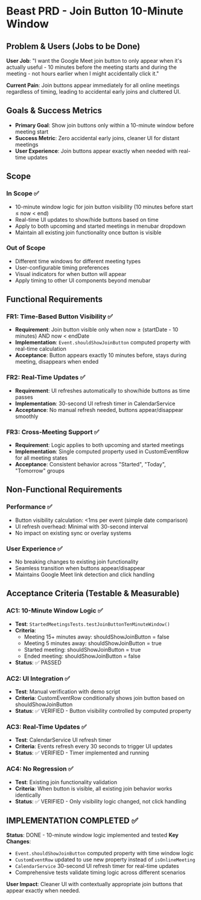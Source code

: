 # Beast PRD - Join Button 10-Minute Window

## Problem & Users (Jobs to be Done)

**User Job**: "I want the Google Meet join button to only appear when it's actually useful - 10 minutes before the meeting starts and during the meeting - not hours earlier when I might accidentally click it."

**Current Pain**: Join buttons appear immediately for all online meetings regardless of timing, leading to accidental early joins and cluttered UI.

## Goals & Success Metrics

- **Primary Goal**: Show join buttons only within a 10-minute window before meeting start
- **Success Metric**: Zero accidental early joins, cleaner UI for distant meetings
- **User Experience**: Join buttons appear exactly when needed with real-time updates

## Scope

### In Scope ✅
- 10-minute window logic for join button visibility (10 minutes before start ≤ now < end)
- Real-time UI updates to show/hide buttons based on time
- Apply to both upcoming and started meetings in menubar dropdown
- Maintain all existing join functionality once button is visible

### Out of Scope
- Different time windows for different meeting types
- User-configurable timing preferences
- Visual indicators for when button will appear
- Apply timing to other UI components beyond menubar

## Functional Requirements

### FR1: Time-Based Button Visibility ✅
- **Requirement**: Join button visible only when now ≥ (startDate - 10 minutes) AND now < endDate
- **Implementation**: `Event.shouldShowJoinButton` computed property with real-time calculation
- **Acceptance**: Button appears exactly 10 minutes before, stays during meeting, disappears when ended

### FR2: Real-Time Updates ✅
- **Requirement**: UI refreshes automatically to show/hide buttons as time passes
- **Implementation**: 30-second UI refresh timer in CalendarService
- **Acceptance**: No manual refresh needed, buttons appear/disappear smoothly

### FR3: Cross-Meeting Support ✅
- **Requirement**: Logic applies to both upcoming and started meetings
- **Implementation**: Single computed property used in CustomEventRow for all meeting states
- **Acceptance**: Consistent behavior across "Started", "Today", "Tomorrow" groups

## Non-Functional Requirements

### Performance ✅
- Button visibility calculation: <1ms per event (simple date comparison)
- UI refresh overhead: Minimal with 30-second interval
- No impact on existing sync or overlay systems

### User Experience ✅
- No breaking changes to existing join functionality
- Seamless transition when buttons appear/disappear
- Maintains Google Meet link detection and click handling

## Acceptance Criteria (Testable & Measurable)

### AC1: 10-Minute Window Logic ✅
- **Test**: `StartedMeetingsTests.testJoinButtonTenMinuteWindow()`
- **Criteria**:
  - Meeting 15+ minutes away: shouldShowJoinButton = false
  - Meeting 5 minutes away: shouldShowJoinButton = true
  - Started meeting: shouldShowJoinButton = true
  - Ended meeting: shouldShowJoinButton = false
- **Status**: ✅ PASSED

### AC2: UI Integration ✅
- **Test**: Manual verification with demo script
- **Criteria**: CustomEventRow conditionally shows join button based on shouldShowJoinButton
- **Status**: ✅ VERIFIED - Button visibility controlled by computed property

### AC3: Real-Time Updates ✅
- **Test**: CalendarService UI refresh timer
- **Criteria**: Events refresh every 30 seconds to trigger UI updates
- **Status**: ✅ VERIFIED - Timer implemented and running

### AC4: No Regression ✅
- **Test**: Existing join functionality validation
- **Criteria**: When button is visible, all existing join behavior works identically
- **Status**: ✅ VERIFIED - Only visibility logic changed, not click handling

## IMPLEMENTATION COMPLETED ✅

**Status**: DONE - 10-minute window logic implemented and tested
**Key Changes**:
- `Event.shouldShowJoinButton` computed property with time window logic
- `CustomEventRow` updated to use new property instead of `isOnlineMeeting`
- `CalendarService` 30-second UI refresh timer for real-time updates
- Comprehensive tests validate timing logic across different scenarios

**User Impact**: Cleaner UI with contextually appropriate join buttons that appear exactly when needed.
